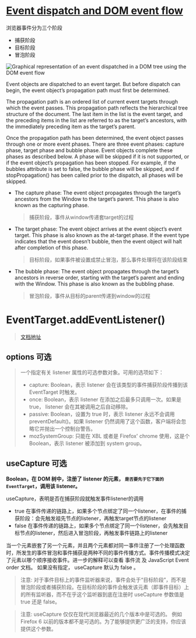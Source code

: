 # [Event dispatch and DOM event flow](https://www.w3.org/TR/DOM-Level-3-Events/#dom-event-architecture)

浏览器事件分为三个阶段

- 捕获阶段
- 目标阶段
- 冒泡阶段

![Graphical representation of an event dispatched in a DOM tree using the DOM event flow](https://www.w3.org/TR/DOM-Level-3-Events/images/eventflow.svg)

Event objects are dispatched to an event target. But before dispatch can begin, the event object’s propagation path must first be determined.

The propagation path is an ordered list of current event targets through which the event passes. This propagation path reflects the hierarchical tree structure of the document. The last item in the list is the event target, and the preceding items in the list are referred to as the target’s ancestors, with the immediately preceding item as the target’s parent.

Once the propagation path has been determined, the event object passes through one or more event phases. There are three event phases: capture phase, target phase and bubble phase. Event objects complete these phases as described below. A phase will be skipped if it is not supported, or if the event object’s propagation has been stopped. For example, if the bubbles attribute is set to false, the bubble phase will be skipped, and if stopPropagation() has been called prior to the dispatch, all phases will be skipped.

- The capture phase: The event object propagates through the target’s ancestors from the Window to the target’s parent. This phase is also known as the capturing phase.

  > 捕获阶段，事件从window传递套target的过程

- The target phase: The event object arrives at the event object’s event target. This phase is also known as the at-target phase. If the event type indicates that the event doesn’t bubble, then the event object will halt after completion of this phase.

  > 目标阶段，如果事件被设置成禁止冒泡，那么事件处理将在该阶段结束

- The bubble phase: The event object propagates through the target’s ancestors in reverse order, starting with the target’s parent and ending with the Window. This phase is also known as the bubbling phase.

  > 冒泡阶段，事件从目标的parent传递到window的过程

# EventTarget.addEventListener()

> [文档地址](https://developer.mozilla.org/zh-CN/docs/Web/API/EventTarget/addEventListener#specification)

## options 可选

> 一个指定有关 listener 属性的可选参数对象。可用的选项如下：
>
> - capture: Boolean，表示 listener 会在该类型的事件捕获阶段传播到该 EventTarget 时触发。
> - once: Boolean，表示 listener 在添加之后最多只调用一次。如果是 true， listener 会在其被调用之后自动移除。
> - passive: Boolean，设置为 true 时，表示 listener 永远不会调用 preventDefault()。如果 listener 仍然调用了这个函数，客户端将会忽略它并抛出一个控制台警告。
> - mozSystemGroup: 只能在 XBL 或者是 Firefox' chrome 使用，这是个 Boolean，表示 listener 被添加到 system group。

## useCapture 可选

**Boolean，在 DOM 树中，注册了 listener 的元素， `是否要先于它下面的 EventTarget`，调用该 listener。**

useCapture，表明是否在捕获阶段就触发事件listener的调用

- true 在事件传递的链路上，如果多个节点绑定了同一个listener，在事件的捕获阶段：会先触发祖先节点的listener，再触发target节点的listener
- false 在事件传递的链路上，如果多个节点绑定了同一个listener，会先触发目标节点的listener，然后进入冒泡阶段，再触发事件链路上的listener

当一个元素嵌套了另一个元素，并且两个元素都对同一事件注册了一个处理函数时，所发生的事件冒泡和事件捕获是两种不同的事件传播方式。事件传播模式决定了元素以哪个顺序接收事件。进一步的解释可以查看 事件流 及 JavaScript Event order 文档。 如果没有指定， useCapture 默认为 false 。

> 注意: 对于事件目标上的事件监听器来说，事件会处于“目标阶段”，而不是冒泡阶段或者捕获阶段。在目标阶段的事件会触发该元素（即事件目标）上的所有监听器，而不在乎这个监听器到底在注册时 useCapture 参数值是 true 还是 false。

> 注意: useCapture 仅仅在现代浏览器最近的几个版本中是可选的。 例如 Firefox 6 以前的版本都不是可选的。为了能够提供更广泛的支持，你应该提供这个参数。

